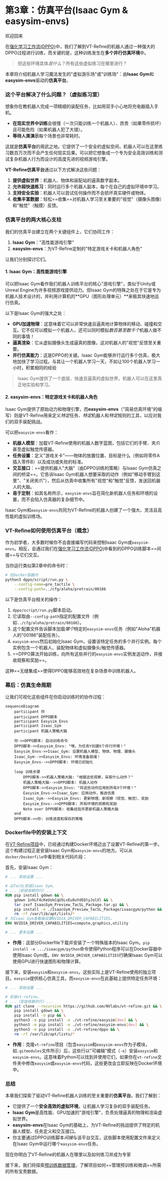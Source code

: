# 第3章：仿真平台(Isaac Gym & easysim-envs)

欢迎回来

在[强化学习工作流(DPPO)](02_reinforcement_learning_workflow__dppo__.md)中，我们了解到VT-Refine的机器人通过一种强大的DPPO过程进行训练，而关键的是，这种训练发生在**多个并行仿真环境**中。

> 但这些环境具体*是什么*？所有这些虚拟练习在哪里进行？

本章将介绍机器人学习魔法发生的"虚拟游乐场"或"训练场"：由**Isaac Gym**和**easysim-envs**驱动的**仿真平台**。

### 这个平台解决了什么问题？（虚拟练习室）

想象你在教机器人完成一项精细的装配任务，比如用双手小心地将充电器插入手机。
*   **在现实世界中训练**会很慢（一次只能训练一个机器人）、昂贵（如果零件损坏）且可能危险（如果机器人犯了大错）。
*   **等待人类演示**每个场景也非常耗时。

这就是**仿真平台**的用武之地。它提供了一个安全的虚拟空间，机器人可以在这里练习数百万次而不会产生任何现实后果。可以把它想象成一个专为安全高效训练和测试复杂机器人行为而设计的高度先进的视频游戏引擎。

**VT-Refine仿真平台**通过以下方式解决这些问题：
1.  **提供虚拟世界**：机器人、物体和装配站的逼真数字副本。
2.  **允许超快速练习**：同时运行多个机器人副本，每个在自己的虚拟环境中学习。
3.  **支持安全实验**：机器人可以尝试任何操作而不会损坏真实硬件或物体。
4.  **收集丰富数据**：轻松==收集==对机器人学习至关重要的"视觉"（摄像头图像）和"触觉"（触摸）反馈。

### 仿真平台的两大核心支柱

我们的仿真平台建立在两个关键组件上，它们协同工作：

1.  **Isaac Gym**："高性能游戏引擎"
2.  **easysim-envs**：为VT-Refine定制的"特定游戏关卡和机器人角色"

让我们分别探讨它们。

#### 1. Isaac Gym：高性能游戏引擎

可以把Isaac Gym看作我们机器人训练平台的核心"游戏引擎"，类似于Unity或Unreal Engine为许多视频游戏提供动力。但Isaac Gym的特殊之处在于它是专为机器人技术设计的，并利用计算机的**GPU（图形处理单元）**来极其快速地运行仿真。

以下是Isaac Gym的强大之处：

*   **GPU加速物理**：这意味着它可以非常快速且逼真地计算物体的移动、碰撞和交互。它不仅可以模拟一个机器人，还可以同时模拟*数百甚至数千个*机器人做不同的事情！
*   **逼真渲染**：它从虚拟摄像头生成逼真的图像，这对机器人的"视觉"反馈至关重要。
*   **并行仿真能力**：这是DPPO的关键。Isaac Gym能够并行运行多个仿真，极大地加快了学习过程。与其让一个机器人学习一天，不如让100个机器人学习一小时，积累相同的经验

> Isaac Gym提供了一个底层、快速且逼真的虚拟世界，机器人可以在这里真正地实验和学习。

#### 2. easysim-envs：特定游戏关卡和机器人角色

Isaac Gym提供了原始动力和物理引擎，而**easysim-envs**（"简易仿真环境"的缩写）则是VT-Refine用来定义*特定*任务、*特定*机器人和*特定*规则的工具，以应对我们的双手装配挑战。

可以把`easysim-envs`看作：

*   **机器人模型**：加载VT-Refine使用的机器人数字蓝图，包括它们的手臂、夹爪甚至虚拟触觉传感器。
*   **任务设置**：定义"游戏关卡"——物体的放置位置、目标是什么（例如将零件A插入零件B）以及成功或失败的标准。
*   **交互接口**：==提供机器人"大脑"（由DPPO训练的策略）与Isaac Gym仿真之间的桥梁==。它告诉Isaac Gym机器人想要采取的动作（例如"移动手臂到这里"、"关闭夹爪"），然后从仿真中收集所有"视觉"和"触觉"反馈，发送回机器人的大脑。
*   **易于定制**：如其名称所示，`easysim-envs`旨在简化新机器人任务和环境的设置，而不会陷入仿真器的复杂细节中。

Isaac Gym和`easysim-envs`共同为VT-Refine的机器人创建了一个强大、灵活且高性能的虚拟训练场。

### VT-Refine如何使用仿真平台（概念）

作为初学者，大多数时候你不会直接编写代码来控制Isaac Gym或`easysim-envs`。相反，会通过我们在[强化学习工作流(DPPO)](02_reinforcement_learning_workflow__dppo__.md)中看到的DPPO训练脚本==间接==与它们交互。

当你运行类似第2章中的命令时：

```bash
# 在Docker容器内
python3 dppo/script/run.py \
    --config-name=pre_tactile \
    --config-path=../cfg/aloha/pretrain/00186
```

以下是仿真平台相关的操作：

1.  `dppo/script/run.py`脚本启动。
2.  它读取由`--config-path`指定的配置文件（例如`../cfg/aloha/pretrain/00186`）。
3.  这个配置文件告诉脚本加载*哪个*特定的`easysim-envs`任务（例如"Aloha"机器人的"00186"装配任务）。
4.  `easysim-envs`然后初始化Isaac Gym，设置该特定任务的多个并行实例。每个实例包含一个机器人、装配物体和虚拟摄像头/触觉传感器。
5.  ==DPPO算法开始训练，向所有这些并行的`easysim-envs`实例发送动作，并接收观察和奖励==。

这种==无缝集成==使得DPPO能够高效地在复杂场景中训练机器人。

### 幕后：仿真生命周期

让我们可视化这些组件在你启动训练时的协作过程：

```mermaid
sequenceDiagram
    participant 你
    participant DPPO脚本
    participant Easysim_Envs
    participant Isaac_Gym
    participant 机器人策略大脑

    你->>DPPO脚本: 启动训练命令
    DPPO脚本->>Easysim_Envs: "嘿，为任务Y创建X个并行环境！"
    Easysim_Envs->>Isaac_Gym: 设置机器人模型、物体、物理、摄像头
    Isaac_Gym-->>Easysim_Envs: 环境准备就绪！
    Easysim_Envs-->>DPPO脚本: 环境已初始化

    loop 训练步骤
        DPPO脚本->>机器人策略大脑: "根据这些观察，采取什么动作？"
        机器人策略大脑-->>DPPO脚本: 机器人动作
        DPPO脚本->>Easysim_Envs: "将这些动作应用到所有X个环境！"
        Easysim_Envs->>Isaac_Gym: 应用动作，推进仿真
        Isaac_Gym-->>Easysim_Envs: 更新物理、新观察（视觉、触觉）、奖励
        Easysim_Envs-->>DPPO脚本: 所有环境的观察和奖励
        Note over DPPO脚本: 收集经验并更新机器人策略大脑
    end
    DPPO脚本->>你: 训练进度和保存的策略
```

### Dockerfile中的安装上下文

在[VT-Refine项目](01_vt_refine_project_.md)中，已经通过构建Docker环境迈出了设置VT-Refine的第一步。这个构建过程正是安装Isaac Gym和`easysim-envs`的地方。可以从`docker/Dockerfile`中看到相关代码片段：

首先，安装Isaac Gym：
```dockerfile
# ... 其他设置 ...

# 从TacSL安装Isaac Gym。
# ...（安装依赖的行）...
RUN pip install gdown && \
    gdown 1nhLF4cKeUokCqU5LvEu8uYdEQtyJolXl && \
    tar zxvf IsaacGym_Preview_TacSL_Package.tar.gz && \
    pip install -e ./IsaacGym_Preview_TacSL_Package/isaacgym/python && \
    rm -rf /var/lib/apt/lists/*
# 为Isaac Gym查看器设置NVIDIA_DRIVER_CAPABILITIES。
ENV NVIDIA_DRIVER_CAPABILITIES=compute,graphics,utility

# ... 更多设置 ...
```
*   **作用**：这部分Dockerfile下载并安装了一个特殊版本的Isaac Gym。`pip install -e .../isaacgym/python`命令使得Python程序可以在Docker容器中使用Isaac Gym库。`ENV NVIDIA_DRIVER_CAPABILITIES`行确保Isaac Gym可以使用GPU进行快速图形和物理计算。

接下来，安装`easysim`和`easysim-envs`。这些实际上是VT-Refine使用的独立项目。`easysim`提供核心仿真工具，而`easysim-envs`在此基础上提供特定任务环境：

```dockerfile
# ... 其他设置 ...

# 安装vt-refine。
# ...（安装依赖的行）...
RUN git clone --recursive https://github.com/NVlabs/vt-refine.git && \
    pip install gdown && \
    pip install -U pip && \
    python3 -m pip install -e ./vt-refine/easysim[dev] && \
    python3 -m pip install -e ./vt-refine/easysim-envs[dev] && \
    python3 -m pip install -e ./vt-refine/dppo && \
    rm -rf /var/lib/apt/lists/*
```
*   **作用**：克隆`vt-refine`项目（包含`easysim`和`easysim-envs`作为子模块，如`.gitmodules`文件所示）后，这些行以"可编辑"模式（`-e`）安装`easysim`和`easysim-envs`。这意味着Python可以找到并使用它们，如果你在`vt-refine`文件夹中修改`easysim`或`easysim-envs`代码，这些更改会立即反映在Docker环境中。

### 总结

本章我们探索了驱动VT-Refine机器人训练的至关重要的**仿真平台**。我们了解到：

*   它提供了一个**安全高效的虚拟环境**，让机器人学习复杂的双手装配任务。
*   **Isaac Gym**是高性能、GPU加速的"游戏引擎"，负责处理逼真的物理和渲染虚拟世界。
*   **easysim-envs**在Isaac Gym的基础上，为VT-Refine的挑战提供了特定的机器人模型、任务定义和交互接口。
*   你主要通过DPPO训练脚本*间接*与该平台交互，这些脚本使用配置文件来定义在Isaac Gym中运行哪个`easysim-envs`任务。

现在你明白了VT-Refine的机器人在哪里以及如何练习并成为专家

接下来，我们将探索[预训练数据管理](04_pre_training_data_management_.md)，了解项目如何==管理预训练和微调==所需的所有宝贵数据。

